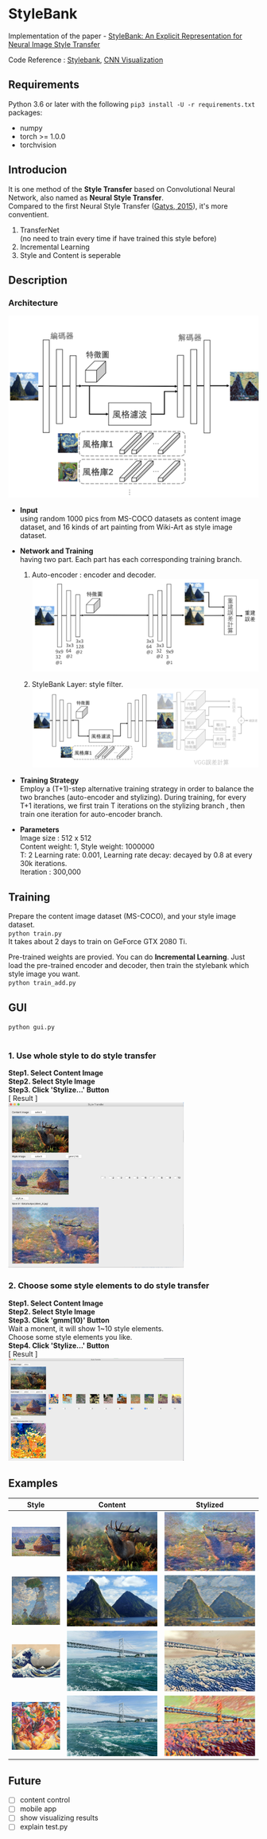 # StyleBank
Implementation of the paper - [StyleBank: An Explicit Representation for Neural Image Style Transfer](https://arxiv.org/abs/1703.09210) <br>

Code Reference : [Stylebank](https://github.com/jxcodetw/Stylebank), [CNN Visualization](https://github.com/utkuozbulak/pytorch-cnn-visualizations)


## Requirements
Python 3.6 or later with the following `pip3 install -U -r requirements.txt` packages: <br>
* numpy
* torch >= 1.0.0
* torchvision

## Introducion
It is one method of the **Style Transfer** based on Convolutional Neural Network, also named as **Neural Style Transfer**. <br>
Compared to the first Neural Style Transfer ([Gatys, 2015](https://www.cv-foundation.org/openaccess/content_cvpr_2016/papers/Gatys_Image_Style_Transfer_CVPR_2016_paper.pdf)), it's more conventient. <br>
1. TransferNet <br>
(no need to train every time if have trained this style before)
2. Incremental Learning
3. Style and Content is seperable

## Description
### Architecture
![architecture](img/architecture.png)
<br>

- **Input** <br>
using random 1000 pics from MS-COCO datasets as content image dataset, and 16 kinds of art painting from Wiki-Art as style image dataset.

- **Network and Training** <br>
having two part. Each part has each corresponding training branch. <br>
  1. Auto-encoder : encoder and decoder.<br>
  ![autoencoder_train](img/autoencoder_train.png)


  2. StyleBank Layer: style filter.<br>
  ![stylebanklayer_train](img/stylebanklayer_train.png)

- **Training Strategy** <br>
Employ a (T+1)-step alternative training strategy in order to balance the two branches (auto-encoder and stylizing). During training, for every T+1 iterations, we first train T iterations on the stylizing branch , then train one iteration for auto-encoder branch.


- **Parameters** <br>
Image size : 512 x 512 <br>
Content weight: 1, Style weight: 1000000 <br>
T: 2
Learning rate: 0.001, Learning rate decay: decayed by 0.8 at every 30k iterations.<br>
Iteration : 300,000



## Training
Prepare the content image dataset (MS-COCO), and your style image dataset. <br>
`python train.py` <br>
It takes about 2 days to train on GeForce GTX 2080 Ti. <br>

Pre-trained weights are provied.  You can do **Incremental Learning**. Just load the pre-trained  encoder and decoder, then train the stylebank which style image you want.<br>
`python train_add.py`


## GUI
`python gui.py` <br>
<br>
### 1. Use whole style to do style transfer 
**Step1. Select Content Image** <br>
**Step2. Select Style Image** <br>
**Step3. Click 'Stylize...' Button** <br>
<text color='gray'>[ Result ]</text><br>
<img src="img/gui_result_1.png" width="70%">

### 2. Choose some style elements to do style transfer 
**Step1. Select Content Image** <br>
**Step2. Select Style Image** <br>
**Step3. Click 'gmm(10)' Button**<br>
Wait a monent, it will show 1~10 style elements.<br>Choose some style elements you like.<br>
**Step4. Click 'Stylize...' Button** <br>
<text color='gray'>[ Result ]</text><br>
<img src="img/gui_result_2.png" width="70%">


## Examples
Style | Content | Stylized
:--:|:--:|:--:
<img src="data/style/style/03.jpg" width="256"> | <img src="data/test/deer.jpg" width="512"> | <img src="data/output/deer_3.jpg" width="512">
<img src="data/style/style/00.jpg" width="256"> | <img src="data/test/mountain.jpg" width="512"> | <img src="data/output/mountain_0.jpg" width="512">
<img src="data/style/style/06.jpg" width="256"> | <img src="data/test/bridge.jpg" width="512"> | <img src="data/output/bridge_6.jpg" width="512">
<img src="data/style/style/10.jpg" width="256"> | <img src="data/test/bridge.jpg" width="512"> | <img src="data/output/bridge_10.jpg" width="512">


## Future
- [ ] content control
- [ ] mobile app
- [ ] show visualizing results
- [ ] explain test.py